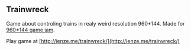 ## Trainwreck
Game about controling trains in realy weird resolution 960*144. Made for [960*144 game jam](https://itch.io/jam/960144).

Play game at [http://ienze.me/trainwreck/](http://ienze.me/trainwreck/)
